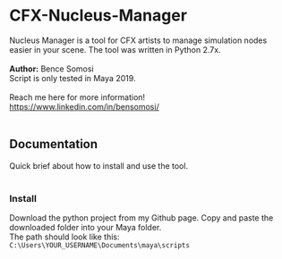 # CFX-Nucleus-Manager
Nucleus Manager is a tool for CFX artists to manage simulation nodes easier in your scene. The tool was written in Python 2.7x.
<br>
<br>
**Author:** Bence Somosi
<br>
Script is only tested in Maya 2019.
<br>
<br>
Reach me here for more information! https://www.linkedin.com/in/bensomosi/
<br>
<br>
## Documentation
Quick brief about how to install and use the tool.
<br>
<br>
### Install
Download the python project from my Github page.
Copy and paste the downloaded folder into your Maya folder.
<br>
The path should look like this: ```C:\Users\YOUR_USERNAME\Documents\maya\scripts```
<br>


